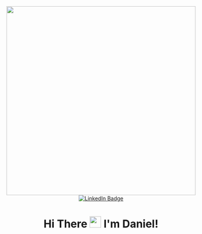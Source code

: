 <div id="header" align="center">
  <img src="https://media.giphy.com/media/MeJgB3yMMwIaHmKD4z/giphy.gif" width="500"/>
  <div id="badges">
    <a href="https://www.linkedin.com/in/-danielkhan/">
      <img src="https://img.shields.io/badge/LinkedIn-blue?style=for-the-badge&logo=linkedin&logoColor=white" alt="LinkedIn Badge"/>
    </a>
    <h1>
      Hi There
      <img src="https://media.giphy.com/media/hvRJCLFzcasrR4ia7z/giphy.gif" width="30px"/>
      I'm Daniel!
    </h1>
  </div>
</div>

<!--
**Dkhan213/Dkhan213** is a ✨ _special_ ✨ repository because its `README.md` (this file) appears on your GitHub profile.

Here are some ideas to get you started:

- 🔭 I’m currently working on ...
- 🌱 I’m currently learning ...
- 👯 I’m looking to collaborate on ...
- 🤔 I’m looking for help with ...
- 💬 Ask me about ...
- 📫 How to reach me: ...
- 😄 Pronouns: ...
- ⚡ Fun fact: ...
-->
